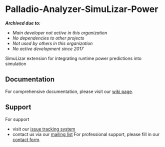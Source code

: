 # Palladio-Analyzer-SimuLizar-Power

***Archived due to:***
* *Main developer not active in this organization*
* *No dependencies to other projects*
* *Not used by others in this organization*
* *No active development since 2017*

SimuLizar extension for integrating runtime power predictions into simulation

## Documentation
For comprehensive documentation, please visit our [wiki page](https://sdqweb.ipd.kit.edu/wiki/Power_Consumption_Analyzer).

## Support
For support
* visit our [issue tracking system](https://palladio-simulator.com/jira)
* contact us via our [mailing list](https://lists.ira.uni-karlsruhe.de/mailman/listinfo/palladio-dev)
For professional support, please fill in our [contact form](http://www.palladio-simulator.com/about_palladio/support/).
